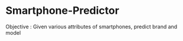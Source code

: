 # Smartphone-Predictor
Objective : 
Given various attributes of smartphones, predict brand and model

